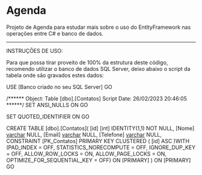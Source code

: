 # Agenda
Projeto de Agenda para estudar mais sobre o uso do EntityFramework nas operações entre C# e banco de dados. 
__________________________________________________________________________________________________________________________________________________________________________
INSTRUÇÕES DE USO:

Para que possa tirar proveito de 100% da estrutura deste código, recomendo utilizar o banco de dados SQL Server, deixo abaixo o script da tabela onde são gravados estes dados:

USE [Banco criado no seu SQL Server]
GO

/****** Object:  Table [dbo].[Contatos]    Script Date: 26/02/2023 20:46:05 ******/
SET ANSI_NULLS ON
GO

SET QUOTED_IDENTIFIER ON
GO

CREATE TABLE [dbo].[Contatos](
	[id] [int] IDENTITY(1,1) NOT NULL,
	[Nome] [varchar](80) NULL,
	[Email] [varchar](90) NULL,
	[Telefone] [varchar](20) NULL,
 CONSTRAINT [PK_Contatos] PRIMARY KEY CLUSTERED 
(
	[id] ASC
)WITH (PAD_INDEX = OFF, STATISTICS_NORECOMPUTE = OFF, IGNORE_DUP_KEY = OFF, ALLOW_ROW_LOCKS = ON, ALLOW_PAGE_LOCKS = ON, OPTIMIZE_FOR_SEQUENTIAL_KEY = OFF) ON [PRIMARY]
) ON [PRIMARY]
GO
